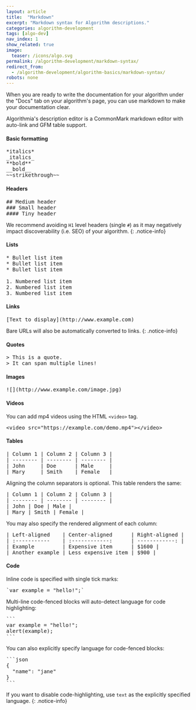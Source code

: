 ```yaml
---
layout: article
title:  "Markdown"
excerpt: "Markdown syntax for Algorithm descriptions."
categories: algorithm-development
tags: [algo-dev]
nav_index: 1
show_related: true
image:
  teaser: /icons/algo.svg
permalink: /algorithm-development/markdown-syntax/
redirect_from:
  - /algorithm-development/algorithm-basics/markdown-syntax/
robots: none
---
```


When you are ready to write the documentation for your algorithm under the "Docs" tab on your algorithm's page, you can use markdown to make your documentation clear.

Algorithmia's description editor is a CommonMark markdown editor with auto-link and GFM table support.

#### Basic formatting

<pre>
*italics*
_italics_
**bold**
__bold__
~~strikethrough~~
</pre>

#### Headers

<pre>
## Medium header
### Small header
#### Tiny header
</pre>

We recommend avoiding `H1` level headers (single `#`) as it may negatively impact discoverability (i.e. SEO) of your algorithm.
{: .notice-info}

#### Lists

<pre>
* Bullet list item
* Bullet list item
* Bullet list item

1. Numbered list item
2. Numbered list item
3. Numbered list item
</pre>

#### Links

<pre>
[Text to display](http://www.example.com)
</pre>

Bare URLs will also be automatically converted to links.
{: .notice-info}

#### Quotes

<pre>
> This is a quote.
> It can span multiple lines!
</pre>

#### Images

<pre>
![](http://www.example.com/image.jpg)
</pre>


#### Videos

You can add mp4 videos using the HTML `<video>` tag.

<pre>
&lt;video src="https://example.com/demo.mp4"&gt;&lt;/video&gt;
</pre>

#### Tables

<pre>
| Column 1 | Column 2 | Column 3 |
| -------- | -------- | -------- |
| John     | Doe      | Male     |
| Mary     | Smith    | Female   |
</pre>

Aligning the column separators is optional. This table renders the same:

<pre>
| Column 1 | Column 2 | Column 3 |
| -------- | -------- | -------- |
| John | Doe | Male |
| Mary | Smith | Female |
</pre>

You may also specify the rendered alignment of each column:

<pre>
| Left-aligned    | Center-aligned      | Right-aligned |
| :-----------    | :------------:      | ------------: |
| Example         | Expensive item      | $1600 |
| Another example | Less expensive item | $900 |
</pre>

#### Code

Inline code is specified with single tick marks:

<pre>`var example = "hello!";`</pre>

Multi-line code-fenced blocks will auto-detect language for code highlighting:

<pre>
```
var example = "hello!";
alert(example);
```
</pre>

You can also explicitly specify language for code-fenced blocks:

<pre>
```json
{
  "name": "jane"
}
```
</pre>

If you want to disable code-highlighting, use `text` as the explicitly specified language.
{: .notice-info}

